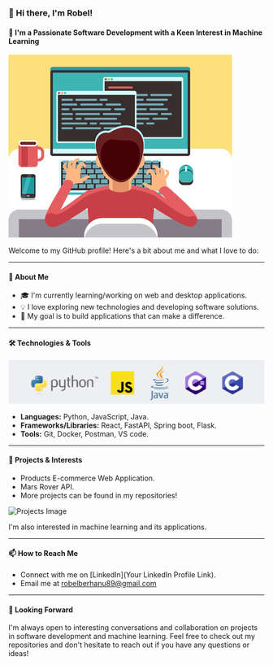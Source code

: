 ### 👋 Hi there, I'm Robel!

#### 🌱 I'm a Passionate Software Development with a Keen Interest in Machine Learning

![Banner Image](https://github.com/robelberhanu/myImages/blob/main/coder.jpg?raw=true) <!-- Replace with the URL of a banner image that represents you or your interests -->

Welcome to my GitHub profile! Here's a bit about me and what I love to do:

---

#### 🚀 About Me
- 🎓 I'm currently learning/working on web and desktop applications.
- 💡 I love exploring new technologies and developing software solutions.
- 🎯 My goal is to build applications that can make a difference.

---

#### 🛠️ Technologies & Tools
![Technologies Image](https://github.com/robelberhanu/myImages/blob/main/languages.png?raw=true) <!-- Replace with an image that represents the technologies you use -->

- **Languages:** Python, JavaScript, Java.
- **Frameworks/Libraries:** React, FastAPI, Spring boot, Flask.
- **Tools:** Git, Docker, Postman, VS code.

---

#### 🤖 Projects & Interests
- Products E-commerce Web Application.
- Mars Rover API.
- More projects can be found in my repositories!

![Projects Image](URL_to_projects_image) <!-- Replace with an image showcasing your projects or interests -->

I'm also interested in machine learning and its applications.

---

#### 📫 How to Reach Me
<!-- ![Contact Image](URL_to_contact_image) <!-- Replace with an image that signifies contact or networking -->

- Connect with me on [LinkedIn](Your LinkedIn Profile Link).
- Email me at robelberhanu89@gmail.com

---

#### 💼 Looking Forward
I'm always open to interesting conversations and collaboration on projects in software development and machine learning. Feel free to check out my repositories and don't hesitate to reach out if you have any questions or ideas!





